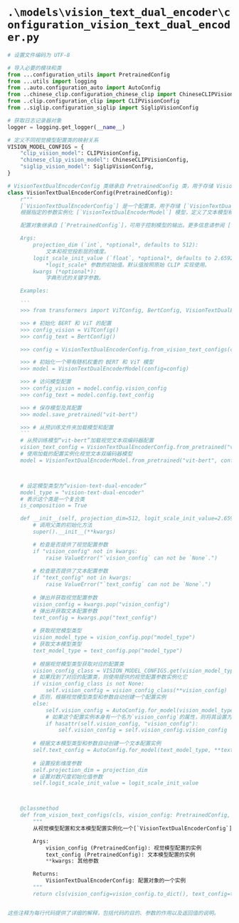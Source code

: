# `.\models\vision_text_dual_encoder\configuration_vision_text_dual_encoder.py`

```py
# 设置文件编码为 UTF-8

# 导入必要的模块和类
from ...configuration_utils import PretrainedConfig
from ...utils import logging
from ..auto.configuration_auto import AutoConfig
from ..chinese_clip.configuration_chinese_clip import ChineseCLIPVisionConfig
from ..clip.configuration_clip import CLIPVisionConfig
from ..siglip.configuration_siglip import SiglipVisionConfig

# 获取日志记录器对象
logger = logging.get_logger(__name__)

# 定义不同视觉模型配置类的映射关系
VISION_MODEL_CONFIGS = {
    "clip_vision_model": CLIPVisionConfig,
    "chinese_clip_vision_model": ChineseCLIPVisionConfig,
    "siglip_vision_model": SiglipVisionConfig,
}

# VisionTextDualEncoderConfig 类继承自 PretrainedConfig 类，用于存储 VisionTextDualEncoderModel 的配置信息
class VisionTextDualEncoderConfig(PretrainedConfig):
    r"""
    [`VisionTextDualEncoderConfig`] 是一个配置类，用于存储 [`VisionTextDualEncoderModel`] 的配置信息。
    根据指定的参数实例化 [`VisionTextDualEncoderModel`] 模型，定义了文本模型和视觉模型的配置。

    配置对象继承自 [`PretrainedConfig`]，可用于控制模型的输出。更多信息请参阅 [`PretrainedConfig`] 的文档。

    Args:
        projection_dim (`int`, *optional*, defaults to 512):
            文本和视觉投影层的维度。
        logit_scale_init_value (`float`, *optional*, defaults to 2.6592):
            *logit_scale* 参数的初始值。默认值按照原始 CLIP 实现使用。
        kwargs (*optional*):
            字典形式的关键字参数。

    Examples:

    ```
    >>> from transformers import ViTConfig, BertConfig, VisionTextDualEncoderConfig, VisionTextDualEncoderModel

    >>> # 初始化 BERT 和 ViT 的配置
    >>> config_vision = ViTConfig()
    >>> config_text = BertConfig()

    >>> config = VisionTextDualEncoderConfig.from_vision_text_configs(config_vision, config_text, projection_dim=512)

    >>> # 初始化一个带有随机权重的 BERT 和 ViT 模型
    >>> model = VisionTextDualEncoderModel(config=config)

    >>> # 访问模型配置
    >>> config_vision = model.config.vision_config
    >>> config_text = model.config.text_config

    >>> # 保存模型及其配置
    >>> model.save_pretrained("vit-bert")

    >>> # 从预训练文件夹加载模型和配置
    ```
    # 从预训练模型“vit-bert”加载视觉文本双编码器配置
    vision_text_config = VisionTextDualEncoderConfig.from_pretrained("vit-bert")
    # 使用加载的配置实例化视觉文本双编码器模型
    model = VisionTextDualEncoderModel.from_pretrained("vit-bert", config=vision_text_config)



    # 设定模型类型为“vision-text-dual-encoder”
    model_type = "vision-text-dual-encoder"
    # 表示这个类是一个复合类
    is_composition = True

    def __init__(self, projection_dim=512, logit_scale_init_value=2.6592, **kwargs):
        # 调用父类的初始化方法
        super().__init__(**kwargs)

        # 检查是否提供了视觉配置参数
        if "vision_config" not in kwargs:
            raise ValueError("`vision_config` can not be `None`.")
        
        # 检查是否提供了文本配置参数
        if "text_config" not in kwargs:
            raise ValueError("`text_config` can not be `None`.")
        
        # 弹出并获取视觉配置参数
        vision_config = kwargs.pop("vision_config")
        # 弹出并获取文本配置参数
        text_config = kwargs.pop("text_config")
        
        # 获取视觉模型类型
        vision_model_type = vision_config.pop("model_type")
        # 获取文本模型类型
        text_model_type = text_config.pop("model_type")
        
        # 根据视觉模型类型获取对应的配置类
        vision_config_class = VISION_MODEL_CONFIGS.get(vision_model_type)
        # 如果找到了对应的配置类，则使用提供的视觉配置参数实例化它
        if vision_config_class is not None:
            self.vision_config = vision_config_class(**vision_config)
        # 否则，根据视觉模型类型和参数自动创建一个配置实例
        else:
            self.vision_config = AutoConfig.for_model(vision_model_type, **vision_config)
            # 如果这个配置实例本身有一个名为`vision_config`的属性，则将其设置为当前实例的`vision_config`
            if hasattr(self.vision_config, "vision_config"):
                self.vision_config = self.vision_config.vision_config
        
        # 根据文本模型类型和参数自动创建一个文本配置实例
        self.text_config = AutoConfig.for_model(text_model_type, **text_config)
        
        # 设置投影维度参数
        self.projection_dim = projection_dim
        # 设置对数尺度初始化值参数
        self.logit_scale_init_value = logit_scale_init_value



    @classmethod
    def from_vision_text_configs(cls, vision_config: PretrainedConfig, text_config: PretrainedConfig, **kwargs):
        """
        从视觉模型配置和文本模型配置实例化一个[`VisionTextDualEncoderConfig`]（或其派生类）。

        Args:
            vision_config (PretrainedConfig): 视觉模型配置的实例
            text_config (PretrainedConfig): 文本模型配置的实例
            **kwargs: 其他参数

        Returns:
            VisionTextDualEncoderConfig: 配置对象的一个实例
        """
        return cls(vision_config=vision_config.to_dict(), text_config=text_config.to_dict(), **kwargs)


这些注释为每行代码提供了详细的解释，包括代码的目的、参数的作用以及返回值的说明。
```